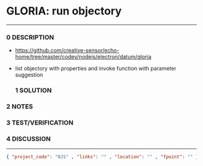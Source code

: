 # GLORIA: run objectory

--------------------------------

### 0 DESCRIPTION

- https://github.com/creative-sensor/echo-home/tree/master/codev/nodejs/electron/datum/gloria
- list objectory with properties and invoke function with parameter suggestion
  
  ### 1 SOLUTION

### 2 NOTES

### 3 TEST/VERIFICATION

### 4 DISCUSSION

--------------------------------

```json
{ "project_code": "NJS" , "links": "" , "location": "" , "fpoint": "" }
```
